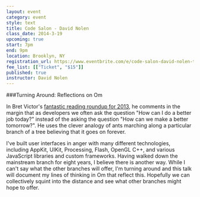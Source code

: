 ```yaml
---
layout: event
category: event
style: text
title: Code Salon - David Nolen
class_date: 2014-3-19
upcoming: true
start: 7pm
end: 9pm
location: Brooklyn, NY
registration_url: https://www.eventbrite.com/e/code-salon-david-nolen-tickets-10566102497
fee_list: [["Ticket", "$15"]]
published: true
instructor: David Nolen
---
```


###Turning Around: Reflections on Om

In Bret Victor's [fantastic reading roundup for
2013](http://worrydream.com/Links2013/), he comments in the margin
that as developers we often ask the question "How can I do a better
job today?" instead of the asking the question "How can we make a
better tomorrow?". He uses the clever analogy of ants marching along a
particular branch of a tree believing that it goes on forever.

I've built user interfaces in anger with many different technologies,
including AppKit, UIKit, Processing, Flash, OpenGL C++, and various
JavaScript libraries and custom frameworks. Having walked down the
mainstream branch for eight years, I believe there is another
way. While I can't say what the other branches will offer, I'm turning
around and this talk will document my lines of thinking in Om that
reflect this. Hopefully we can collectively squint into the distance
and see what other branches might hope to offer.
